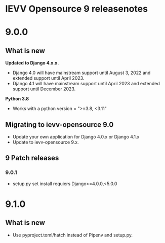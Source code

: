 IEVV Opensource 9 releasenotes
==============================


9.0.0
=====

## What is new
__Updated to Django 4.x.x.__
- Django 4.0 will have mainstream support until August 3, 2022 and extended support until April 2023.
- Django 4.1 will have mainstream support until April 2023 and extended support until December 2023.

__Python 3.8__
- Works with a python version = ">=3.8, <3.11"


## Migrating to ievv-opensource 9.0
- Update your own application for Django 4.0.x or Django 4.1.x
- Update to ievv-opensource 9.x.

## 9 Patch releases

### 9.0.1
- setup.py set install requiers Django>=4.0.0,<5.0.0


9.1.0
=====

## What is new
- Use pyproject.toml/hatch instead of Pipenv and setup.py.
